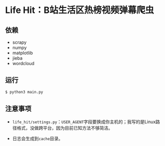 # Life Hit：B站生活区热榜视频弹幕爬虫

## 依赖

- scrapy
- numpy
- matplotlib
- jieba
- wordcloud



## 运行

```bash
$ python3 main.py
```



## 注意事项

- `life_hit/settings.py`：`USER_AGENT`字段要换成你主机的；我写的是Linux路径格式，没做跨平台，因为目前已知方法不够简洁。

- 日志会生成到`cache`目录。

